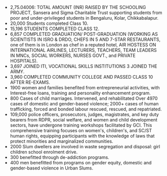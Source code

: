 * 2,75.04006: TOTAL AMOUNT (INR) RAISED BY THE SCHOOLING PROJECT, Sansera and Sigma Charitable Trust supporting students from poor and under-privileged students in Bengaluru, Kolar, Chikkabalapur.
* 20,000 Students completed Class 10.
* 15,196 STUDENTS COMPLETED CLASS 12.
* 6,857 COMPLETED GRADUATION/ POST-GRADUATION (WORKING AS SCIENTISTS IN ISRO & DRDO, CHEFS IN 5 AND 7-STAR RESTAURANTS, one of them is in London as chef in a reputed hotel, AIR HOSTESS ON INTERNATIONAL AIRLINES, LECTURERS, TEACHERS, TEAM LEADERS IN MNCs, SOCIAL WORKERS, NURSES GOVT., and PRIVATE HOSPITALS).
* 3,697 JOINED ITI, VOCATIONAL SKILLS INSTITUTIONS 3 JOINED THE ARMY.
* 3,960 COMPLETED COMMUNITY COLLEGE AND PASSED CLASS 10 AFTER RE-EXAMS.
* 1900 women and families benefited from entrepreneurial activities, with Interest-free loans, training and personality enhancement program.
* 800 Cases of child marriages. Intervened, and rehabilitated Over 4970 cases of domestic and gender-based violence; 2000+ cases of human trafficking, forced and bonded labour rescued, rescued, and repatriated.
* 109,000 police officers, prosecutors, judges, magistrates, and key duty bearers from RDPR, social welfare, and women and child development sectors, have undergone training workshops facilitated by GCI. This comprehensive training focuses on women's, children's, and SC/ST human rights, equipping participants with the knowledge of laws that protect minorities and marginalized communities.
* 2000 Slum dwellers are involved in waste segregation and disposal: girl children school enrolment drive.  
* 300 benefitted through de-addiction programs.
* 400 men benefitted from programs on gender equity, domestic and gender-based violence in Urban Slums.
